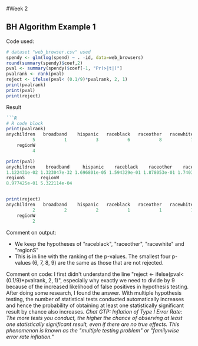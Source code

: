 #Week 2
## BH Algorithm Example 1 
Code used: 
```R
# dataset "web_browser.csv" used
spendy <- glm(log(spend) ~ . -id, data=web_browsers)
round(summary(spendy)$coef,2)
pval <- summary(spendy)$coef[-1, "Pr(>|t|)"]
pvalrank <- rank(pval)
reject <- ifelse(pval< (0.1/9)*pvalrank, 2, 1)
print(pvalrank)
print(pval)
print(reject)
```
Result
```markdown
```R
# R code block
print(pvalrank)
anychildren   broadband    hispanic   raceblack   raceother   racewhite    regionNE     regionS 
          5           1           3           6           8           7           2           9 
    regionW 
          4

print(pval)
anychildren    broadband     hispanic    raceblack    raceother    racewhite     regionNE 
1.122431e-02 1.323047e-32 1.696801e-05 1.594329e-01 1.878053e-01 1.740374e-01 6.440516e-07 
regionS      regionW 
8.977425e-01 5.322114e-04


print(reject)
anychildren   broadband    hispanic   raceblack   raceother   racewhite    regionNE     regionS 
          2           2           2           1           1           1           2           1 
    regionW 
          2 

```
Comment on output:
- We keep the hypotheses of "raceblack", "raceother", "racewhite" and "regionS"
- This is in line with the ranking of the p-values. The smallest four p-values (6, 7, 8, 9) are the same as those that are not rejected.

Comment on code: 
I first didn't understand the line "reject <- ifelse(pval< (0.1/9)*pvalrank, 2, 1)", especially why exactly we need to divide by 9 because of the increased likelihood of false positives in hypothesis testing. After doing some research, I found the answer. With multiple hypothesis testing, the number of statistical tests conducted automatically increases and hence the probability of obtaining at least one statistically significant result by chance also increases. 
*Chat GTP: Inflation of Type I Error Rate: The more tests you conduct, the higher the chance of observing at least one statistically significant result, even if there are no true effects. This phenomenon is known as the "multiple testing problem" or "familywise error rate inflation."*
